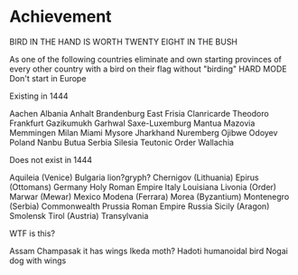 # Achievement
BIRD IN THE HAND IS WORTH TWENTY EIGHT IN THE BUSH

As one of the following countries eliminate and own starting provinces of every other country with a bird on their flag without "birding"
HARD MODE Don't start in Europe

Existing in 1444

Aachen
Albania
Anhalt
Brandenburg
East Frisia
Clanricarde
Theodoro
Frankfurt
Gazikumukh
Garhwal
Saxe-Luxemburg
Mantua
Mazovia
Memmingen
Milan
Miami
Mysore
Jharkhand
Nuremberg
Ojibwe
Odoyev
Poland
Nanbu
Butua
Serbia
Silesia
Teutonic Order
Wallachia

Does not exist in 1444

Aquileia (Venice)
Bulgaria lion?gryph?
Chernigov (Lithuania)
Epirus (Ottomans)
Germany
Holy Roman Empire
Italy
Louisiana
Livonia (Order)
Marwar (Mewar)
Mexico
Modena (Ferrara)
Morea (Byzantium)
Montenegro (Serbia)
Commonwealth
Prussia
Roman Empire
Russia
Sicily (Aragon)
Smolensk
Tirol (Austria)
Transylvania

WTF is this?

Assam
Champasak it has wings
Ikeda moth?
Hadoti humanoidal bird
Nogai dog with wings
